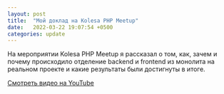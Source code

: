 ```yaml
---
layout: post
title:  "Мой доклад на Kolesa PHP Meetup"
date:   2022-03-22 19:07:54 +0500
categories: update
---
```


На мероприятии Kolesa PHP Meetup я рассказал о том, как, зачем и почему происходило отделение backend и frontend из монолита на реальном проекте и какие результаты были достигнуты в итоге.

[Смотреть видео на YouTube](https://youtu.be/OFOAm-QOW38)

